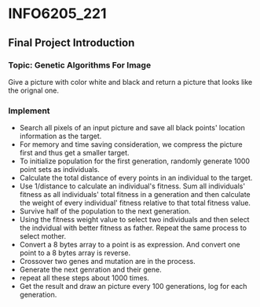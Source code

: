 # INFO6205_221
## Final Project Introduction
### Topic: Genetic Algorithms For Image
  Give a picture with color white and black and return a picture that looks like the orignal one.
### Implement
*  Search all pixels of an input picture and save all black points' location information as the target.  
*  For memory and time saving consideration, we compress the picture first and thus get a smaller target.  
*  To initialize population for the first generation, randomly generate 1000 point sets as individuals.  
*  Calculate the total distance of every points in an individual to the target.  
*  Use 1/distance to calculate an individual's fitness. Sum all individuals' fitness as all individuals' total fitness in a generation and then calculate the weight of every individual' fitness relative to that total fitness value.  
*  Survive half of the population to the next generation.  
*  Using the fitness weight value to select two individuals and then select the indvidual with better fitness as father. Repeat the same process to select mother.  
*  Convert a 8 bytes array to a point is as expression. And convert one point to a 8 bytes array is reverse.  
*  Crossover two genes and mutation are in the process.  
*  Generate the next genration and their gene.
*  repeat all these steps about 1000 times.
*  Get the result and draw an picture every 100 generations, log for each generation.
